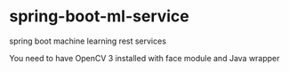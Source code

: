 # spring-boot-ml-service
spring boot machine learning rest services

You need to have OpenCV 3 installed with face module and Java wrapper
